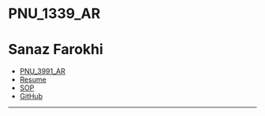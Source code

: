 # PNU_1339_AR
# Sanaz Farokhi
- [PNU_3991_AR](https://github.com/sanazfarrokhi/PNU_1339_AR)
- [Resume](https://sanazfarrokhi.github.io/resume-EN/) 
- [SOP](https://sanazfarrokhi.github.io/sop/)
- [GitHub](https://github.com/sanazfarrokhi)
-----------------
